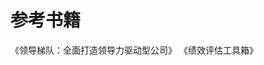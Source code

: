 <!--
 * @Author: your name
 * @Date: 2021-12-28 11:28:47
 * @LastEditTime: 2021-12-28 12:38:20
 * @LastEditors: Please set LastEditors
 * @Description: 打开koroFileHeader查看配置 进行设置: https://github.com/OBKoro1/koro1FileHeader/wiki/%E9%85%8D%E7%BD%AE
 * @FilePath: /personal_growth/通过绩效标准培养领导者.md
-->

# 参考书籍

《领导梯队：全面打造领导力驱动型公司》
《绩效评估工具箱》
